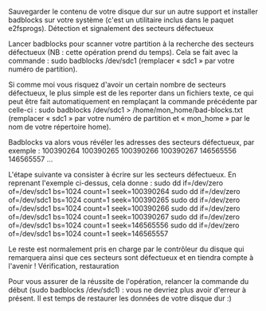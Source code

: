 Sauvegarder le contenu de votre disque dur sur un autre support et installer badblocks sur votre système (c'est un utilitaire inclus dans le paquet e2fsprogs).
Détection et signalement des secteurs défectueux

Lancer badblocks pour scanner votre partition à la recherche des secteurs défectueux (NB : cette opération prend du temps). Cela se fait avec la commande :
sudo badblocks /dev/sdc1 (remplacer « sdc1 » par votre numéro de partition).

Si comme moi vous risquez d'avoir un certain nombre de secteurs défectueux, le plus simple est de les reporter dans un fichiers texte, ce qui peut être fait automatiquement en remplaçant la commande précédente par celle-ci :
sudo badblocks /dev/sdc1 > /home/mon_home/bad-blocks.txt (remplacer « sdc1 » par votre numéro de partition et « mon_home » par le nom de votre répertoire home).

Badblocks va alors vous révéler les adresses des secteurs défectueux, par exemple :
100390264
100390265
100390266
100390267
146565556
146565557
...

L'étape suivante va consister à écrire sur les secteurs défectueux. En reprenant l'exemple ci-dessus, cela donne :
sudo dd if=/dev/zero of=/dev/sdc1 bs=1024 count=1 seek=100390264
sudo dd if=/dev/zero of=/dev/sdc1 bs=1024 count=1 seek=100390265
sudo dd if=/dev/zero of=/dev/sdc1 bs=1024 count=1 seek=100390266
sudo dd if=/dev/zero of=/dev/sdc1 bs=1024 count=1 seek=100390267
sudo dd if=/dev/zero of=/dev/sdc1 bs=1024 count=1 seek=146565556
sudo dd if=/dev/zero of=/dev/sdc1 bs=1024 count=1 seek=146565557

Le reste est normalement pris en charge par le contrôleur du disque qui remarquera ainsi que ces secteurs sont défectueux et en tiendra compte à l'avenir !
Vérification, restauration

Pour vous assurer de la réussite de l'opération, relancer la commande du début (sudo badblocks /dev/sdc1) : vous ne devriez plus avoir d'erreur à présent. Il est temps de restaurer les données de votre disque dur :)